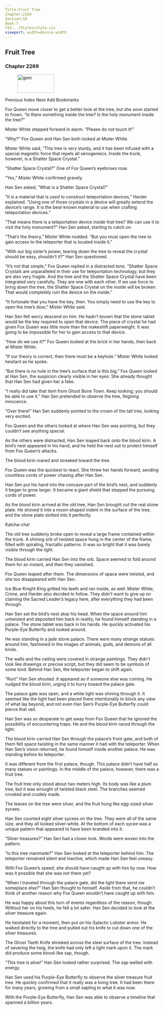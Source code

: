 ```yaml
---
Title:Fruit Tree 
Chapter:2269 
Section:10 
Book:7 
CSS:../Styles/style.css 
viewport: width=device-width
---
```

  
## Fruit Tree
### Chapter 2269
  
<figure>
	<img src="../Images/gem.gif" alt="gem" id="gem" width="120" height="60" />
</figure>
  

  
Previous Index Next Add Bookmarks

Fox Queen move closer to get a better look at the tree, but she soon started to frown. “Is there something inside the tree? Is the holy monument inside the tree?”

Mister White stepped forward in alarm. “Please do not touch it!”

“Why?” Fox Queen and Han Sen both looked at Mister White.

Mister White said, “This tree is very sturdy, and it has been infused with a special magnetic force that repels all xenogeneics. Inside the trunk, however, is a Shatter Space Crystal.”

“Shatter Space Crystal?” One of Fox Queen’s eyebrows rose.

“Yes,” Mister White confirmed gravely.

Han Sen asked, “What is a Shatter Space Crystal?”

“It is a material that is used to construct teleportation devices,” Harder explained. “Using one of those crystals in a device will greatly extend the device’s range. It is the best-known material to use when crafting teleportation devices.”

“That means there is a teleportation device inside that tree? We can use it to visit the holy monument?” Han Sen asked, starting to catch on.

“That’s the theory,” Mister White nodded. “But you must open the tree to gain access to the teleporter that is located inside it.”

“With our big sister’s power, tearing down the tree to reveal the crystal should be easy, shouldn’t it?” Han Sen questioned.

“It’s not that simple,” Fox Queen replied in a distracted tone. “Shatter Space Crystals are unparalleled in their use for teleportation technology, but they are also very fragile. And the tree and the Shatter Space Crystal have been integrated very carefully. They are one with each other. If we use force to bring down the tree, the Shatter Space Crystal on the inside will be broken. That would completely ruin the device on the inside.”

“It fortunate that you have the key, then. You simply need to use the key to open the tree’s door,” Mister White said.

Han Sen felt worry descend on him. He hadn’t known that the stone tablet would be the key required to open that device. The piece of crystal he had given Fox Queen was little more than the makeshift paperweight. It was going to be impossible for her to gain access to that device.

“How do we use it?” Fox Queen looked at the brick in her hands, then back at Mister White.

“If our theory is correct, then there must be a keyhole.” Mister White looked hesitant as he spoke.

“But there is no hole in the tree’s surface that is this big.” Fox Queen looked at Han Sen, the suspicion clearly visible in her eyes. She already thought that Han Sen had given her a fake.

“I really did take that item from Ghost Bone Town. Keep looking; you should be able to use it.” Han Sen pretended to observe the tree, feigning innocence.

“Over there!” Han Sen suddenly pointed to the crown of the tall tree, looking very excited.

Fox Queen and the others looked at where Han Sen was pointing, but they couldn’t see anything special.

As the others were distracted, Han Sen leaped back onto the blood kirin. A bird’s nest appeared in his hand, and he held the nest out to protect himself from Fox Queen’s attacks.

The blood kirin roared and streaked toward the tree.

Fox Queen was the quickest to react. She threw her hands forward, sending countless cords of power chasing after Han Sen.

Han Sen put his hand into the concave part of the bird’s nest, and suddenly it began to grow larger. It became a giant shield that stopped the pursuing cords of power.

As the blood kirin arrived at the old tree, Han Sen brought out the real stone plate. He shoved it into a moon-shaped indent in the surface of the tree, and the stone plate slotted into it perfectly.

Katcha-cha!

The old tree suddenly broke open to reveal a large frame contained within the trunk. A shining orb of twisted space hung in the center of the frame, filled with spiraling, fractallic patterns. It was so bright that it was barely visible through the light.

The blood kirin carried Han Sen into the orb. Space seemed to fold around them for an instant, and then they vanished.

Fox Queen leaped after them. The dimensions of space were twisted, and she too disappeared with Han Sen.

Ice Blue Knight King gritted his teeth and ran inside, as well. Mister White, Crime, and Harder also decided to follow. They didn’t want to give up on claiming the Sacred Leader’s legacy here, after everything they had been through.

Han Sen set the bird’s nest atop his head. When the space around him untwisted and deposited him back in reality, he found himself standing in a palace. The stone tablet was back in his hands. He quickly activated his Purple-Eye Butterfly and looked around.

He was standing in a jade stone palace. There were many strange statues around him, fashioned in the images of animals, gods, and demons of all kinds.

The walls and the ceiling were covered in strange paintings. They didn’t look like drawings or precise script, but they did seem to be symbols of some kind. Behind Han Sen, the teleporter began to shift again.

“Run!” Han Sen shouted. It appeared as if someone else was coming. He nudged the blood kirin, urging it to hurry toward the palace gate.

The palace gate was open, and a white light was shining through it. It seemed like the light had been placed there intentionally to block any view of what lay beyond, and not even Han Sen’s Purple-Eye Butterfly could pierce that veil.

Han Sen was so desperate to get away from Fox Queen that he ignored the possibility of encountering traps. He and the blood kirin raced through the light.

The blood kirin carried Han Sen through the palace’s front gate, and both of them felt space twisting in the same manner it had with the teleporter. When Han Sen’s vision returned, he found himself inside another palace. He was standing before its teleporter.

It was different from the first palace, though. This palace didn’t have half as many statues or paintings. In the middle of the palace, however, there was a fruit tree.

The fruit tree only stood about two meters high. Its body was like a plum tree, but it was wrought of twisted black steel. The branches seemed crooked and crudely made.

The leaves on the tree were silver, and the fruit hung like egg-sized silver sycees.

Han Sen counted eight silver sycees on the tree. They were all of the same size, and they all looked silver-white. At the bottom of each sycee was a unique pattern that appeared to have been branded into it.

“Silver treasures?” Han Sen had a closer look. Words were woven into the pattern.

“Is this tree manmade?” Han Sen looked at the teleporter behind him. The teleporter remained silent and inactive, which made Han Sen feel uneasy.

With Fox Queen’s speed, she should have caught up with him by now. How was it possible that she was not there yet?

“When I traveled through the palace gate, did the light there send me someplace else?” Han Sen thought to himself. Aside from that, he couldn’t think of another reason why Fox Queen wouldn’t have caught up with him.

He was happy about this turn of events regardless of the reason, though. Without her on his heels, he felt a lot safer. Han Sen decided to look at the silver treasure again.

He hesitated for a moment, then put on his Galactic Lobster armor. He walked directly to the tree and pulled out his knife to cut down one of the silver treasures.

The Ghost Teeth Knife shrieked across the steel surface of the tree. Instead of severing the twig, the knife had only left a light mark upon it. The mark did produce some blood-like sap, though.

“This tree is alive!” Han Sen looked rather surprised. The sap welled with energy.

Han Sen used his Purple-Eye Butterfly to observe the silver treasure fruit tree. He quickly confirmed that it really was a living tree. It had been there for many years, growing from a small sapling to what it was now.

With the Purple-Eye Butterfly, Han Sen was able to observe a timeline that spanned a billion years.